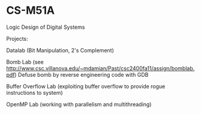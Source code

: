 # CS-M51A
Logic Design of Digital Systems

Projects:

Datalab (Bit Manipulation, 2's Complement)

Bomb Lab (see http://www.csc.villanova.edu/~mdamian/Past/csc2400fa11/assign/bomblab.pdf) Defuse bomb by reverse engineering code with GDB

Buffer Overflow Lab (exploiting buffer overflow to provide rogue instructions to system)

OpenMP Lab (working with parallelism and multithreading)